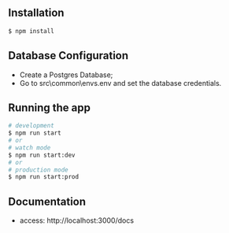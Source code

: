 ## Installation

```bash
$ npm install
```

## Database Configuration
  - Create a Postgres Database;
  - Go to src\common\envs\.env and set the database credentials.

## Running the app

```bash
# development
$ npm run start
# or
# watch mode
$ npm run start:dev
# or
# production mode
$ npm run start:prod
```

## Documentation
  - access: http://localhost:3000/docs